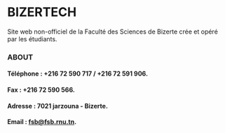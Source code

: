 # BIZERTECH
Site web non-officiel de la Faculté des Sciences de Bizerte crée et opéré par les étudiants.
### ABOUT
#### Téléphone : +216 72 590 717 / +216 72 591 906.
#### Fax : +216 72 590 566. 
#### Adresse : 7021 jarzouna - Bizerte.
#### Email : fsb@fsb.rnu.tn. 
